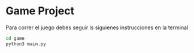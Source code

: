# Game Project

Para correr el juego debes seguir ls siguienes instrucciones en la terminal

```sh
cd game
python3 main.py
```
